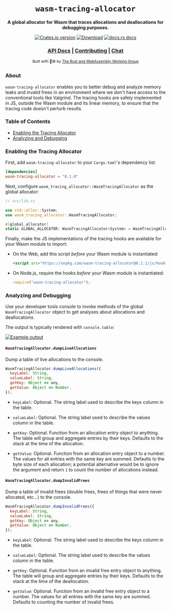 <div align="center">

  <h1><code>wasm-tracing-allocator</code></h1>

  <strong>A global allocator for Wasm that traces allocations and deallocations for debugging purposes.</strong>

  <p>
    <a href="https://crates.io/crates/wasm-tracing-allocator"><img src="https://img.shields.io/crates/v/wasm-tracing-allocator.svg?style=flat-square" alt="Crates.io version" /></a>
    <a href="https://crates.io/crates/wasm-tracing-allocator"><img src="https://img.shields.io/crates/d/wasm-tracing-allocator.svg?style=flat-square" alt="Download" /></a>
    <a href="https://docs.rs/wasm-tracing-allocator"><img src="https://img.shields.io/badge/docs-latest-blue.svg?style=flat-square" alt="docs.rs docs" /></a>
  </p>

  <h3>
    <a href="https://docs.rs/wasm-tracing-allocator">API Docs</a>
    <span> | </span>
    <a href="https://github.com/rustwasm/wasm-tracing-allocator/blob/master/CONTRIBUTING.md">Contributing</a>
    <span> | </span>
    <a href="https://discordapp.com/channels/442252698964721669/443151097398296587">Chat</a>
  </h3>

  <sub>Built with 🦀🕸 by <a href="https://rustwasm.github.io/">The Rust and WebAssembly Working Group</a></sub>
</div>


### About

`wasm-tracing-allocator` enables you to better debug and analyze memory leaks
and invalid frees in an environment where we don't have access to the
conventional tools like Valgrind. The tracing hooks are safely implemented in
JS, outside the Wasm module and its linear memory, to ensure that the tracing
code doesn't perturb results.

### Table of Contents

* [Enabling the Tracing Allocator](#enabling-the-tracing-allocator)
* [Analyzing and Debugging](#analyzing-and-debugging)

### Enabling the Tracing Allocator

First, add `wasm-tracing-allocator` to your `Cargo.toml`'s dependency list:

```toml
[dependencies]
wasm-tracing-allocator = "0.1.0"
```

Next, configure `wasm_tracing_allocator::WasmTracingAllocator` as the global
allocator:

```rust
// src/lib.rs

use std::alloc::System;
use wasm_tracing_allocator::WasmTracingAllocator;

#[global_allocator]
static GLOBAL_ALLOCATOR: WasmTracingAllocator<System> = WasmTracingAllocator(System);
```

Finally, make the JS implementations of the tracing hooks are available for your
Wasm module to import:

* On the Web, add this script *before* your Wasm module is instantiated:

  ```html
  <script src="https://unpkg.com/wasm-tracing-allocator@0.1.1/js/hooks.js"></script>
  ```

* On Node.js, require the hooks *before* your Wasm module is instantiated:

  ```js
  require("wasm-tracing-allocator");
  ```

### Analyzing and Debugging

Use your developer tools console to invoke methods of the global
`WasmTracingAllocator` object to get analyses about allocations and
deallocations.

The output is typically rendered with `console.table`:

[![Example output](https://raw.githubusercontent.com/rustwasm/wasm-tracing-allocator/master/live-allocations-dump.png)](https://raw.githubusercontent.com/rustwasm/wasm-tracing-allocator/master/live-allocations-dump.png)

#### `WasmTracingAllocator.dumpLiveAllocations`

Dump a table of live allocations to the console.

```js
WasmTracingAllocator.dumpLiveAllocations({
  keyLabel: String,
  valueLabel: String,
  getKey: Object => any,
  getValue: Object => Number,
});
```

* `keyLabel`: Optional. The string label used to describe the keys column in the
  table.

* `valueLabel`: Optional. The string label used to describe the values column in
  the table.

* `getKey`: Optional. Function from an allocation entry object to anything. The
  table will group and aggregate entries by their keys. Defaults to the stack at
  the time of the allocation.

* `getValue`: Optional. Function from an allocation entry object to a
  number. The values for all entries with the same key are summed. Defaults to
  the byte size of each allocation; a potential alternative would be to ignore
  the argument and return `1` to count the number of allocations instead.

#### `WasmTracingAllocator.dumpInvalidFrees`

Dump a table of invalid frees (double frees, frees of things that were never
allocated, etc...) to the console.

```js
WasmTracingAllocator.dumpInvalidFrees({
  keyLabel: String,
  valueLabel: String,
  getKey: Object => any,
  getValue: Object => Number,
});
```

* `keyLabel`: Optional. The string label used to describe the keys column in the
  table.

* `valueLabel`: Optional. The string label used to describe the values column in
  the table.

* `getKey`: Optional. Function from an invalid free entry object to anything. The
  table will group and aggregate entries by their keys. Defaults to the stack at
  the time of the deallocation.

* `getValue`: Optional. Function from an invalid free entry object to a
  number. The values for all entries with the same key are summed. Defaults to
  counting the number of invalid frees.

